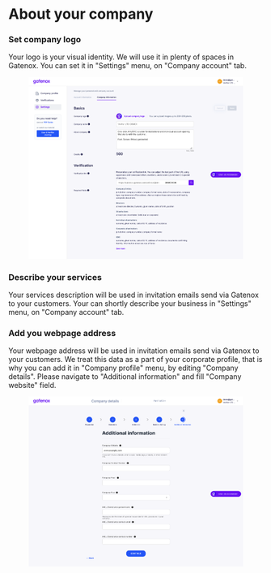 # About your company

### Set company logo

Your logo is your visual identity. We will use it in plenty of spaces in Gatenox. You can set it in "Settings" menu, on "Company account" tab.

<figure><img src="../../Images/settings_company.png" alt=""><figcaption></figcaption></figure>

### Describe your services

Your services description will be used in invitation emails send via Gatenox to your customers. Your can shortly describe your business in "Settings" menu, on "Company account" tab.

### Add you webpage address

Your webpage address will be used in invitation emails send via Gatenox to your customers. We treat this data as a part of your corporate profile, that is why you can add it in "Company profile" menu, by editing "Company details". Please navigate to "Additional information" and fill "Company website" field.

&#x20;

<figure><img src="../../docs/Images/add_info.png" alt=""><figcaption></figcaption></figure>

